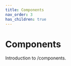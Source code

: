 ```yaml
---
title: Components
nav_order: 3
has_children: true
---
```


# Components

Introduction to /components.